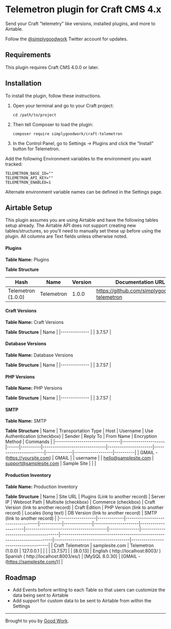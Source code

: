 # Telemetron plugin for Craft CMS 4.x

Send your Craft "telemetry" like versions, installed plugins, and more to Airtable.

Follow the [@simplygoodwork](https://twitter.com/simplygoodwork) Twitter account for updates.

## Requirements

This plugin requires Craft CMS 4.0.0 or later.

## Installation

To install the plugin, follow these instructions.

1.  Open your terminal and go to your Craft project:

        cd /path/to/project

2.  Then tell Composer to load the plugin:

        composer require simplygoodwork/craft-telemetron

3.  In the Control Panel, go to Settings → Plugins and click the “Install” button for Telemetron.

Add the following Environment variables to the environment you want tracked:

```env
TELEMETRON_BASE_ID=""
TELEMETRON_API_KEY=""
TELEMETRON_ENABLED=1
```

Alternate environment variable names can be defined in the Settings page.

## Airtable Setup

This plugin assumes you are using Airtable and have the following tables setup already. The Airtable API does not support creating new tables/structures, so you'll need to manually set these up before using the plugin. All columns are Text fields unless otherwise noted.

#### Plugins

**Table Name:** Plugins

**Table Structure**

| Hash         	| Name 	| Version	| Documentation URL (link)                           	|
|--------------------	|-------------	|----------------	|----------------------------------------------------	|
| Telemetron (1.0.0) 	| Telemetron  	| 1.0.0          	| https://github.com/simplygoodwork/craft-telemetron 	|

#### Craft Versions

**Table Name:** Craft Versions

**Table Structure**
| Name        	|
|--------------	|
| 3.7.57 	      |

#### Database Versions

**Table Name:** Database Versions

**Table Structure**
| Name        	|
|--------------	|
| 3.7.57 	      |

#### PHP Versions

**Table Name:** PHP Versions

**Table Structure**
| Name        	|
|--------------	|
| 3.7.57 	      |

#### SMTP

**Table Name:** SMTP

**Table Structure**
| Name                           | Transportation Type | Host | Username | Use Authentication (checkbox) | Sender               | Reply To               | From Name   | Encryption Method | Commands |
|--------------------------------|---------------------|------|----------|-------------------------------|----------------------|------------------------|-------------|-------------------|----------|
| GMAIL - (https://yoursite.com) | GMAIL               |      | username |                               | hello@samplesite.com | support@samplesite.com | Sample Site |                   |          |


#### Production Inventory

**Table Name:** Production Inventory

**Table Structure**
| Name             | Site URL    | Plugins (Link to another record)  | Server IP | Webroot Path | Multisite (checkbox) | Commerce (checkbox) | Craft Version (link to another record) | Craft Edition | PHP Version (link to another record) | Locales (long text)                                                      | DB Version (link to another record) | SMTP (link to another record)       |
|------------------|-------------|-----------------------------------|-----------|--------------|----------------------|---------------------|----------------------------------------|---------------|--------------------------------------|--------------------------------------------------------------------------|-------------------------------------|-------------------------------------|
| Craft Telemetron | samplesite.com | Telemetron (1.0.0)                | 127.0.0.1 |              |                      |                     | [3.7.57]                               |               | [8.0.13]                             | English ( http://localhost:8003/ )  Spanish ( http://localhost:8003/es/) | [MySQL 8.0.30]                      | [GMAIL - (https://samplesite.com/)] |




## Roadmap

- Add Events before writing to each Table so that users can customize the data being sent to Airtable
- Add support for custom data to be sent to Airtable from within the Settings


---

Brought to you by [Good Work](https://simplygoodwork.com).
